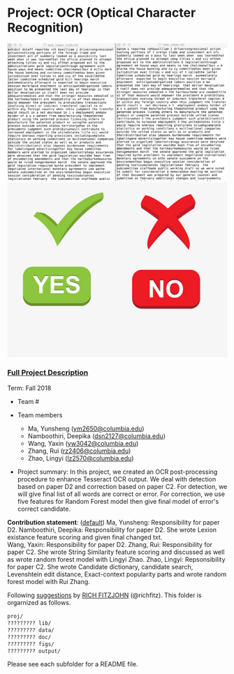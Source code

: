 # Project: OCR (Optical Character Recognition) 

![image](figs/image1.jpg)
![image](figs/image2.jpg)



### [Full Project Description](doc/project4_desc.md)

Term: Fall 2018

+ Team #
+ Team members
	+ Ma, Yunsheng (ym2650@columbia.edu)
	+ Namboothiri, Deepika (dsn2127@columbia.edu)
	+ Wang, Yaxin (yw3042@columbia.edu)
	+ Zhang, Rui (rz2406@columbia.edu)
	+ Zhao, Lingyi (lz2570@columbia.edu)

+ Project summary: In this project, we created an OCR post-processing procedure to enhance Tesseract OCR output. We deal with detection based on paper D2 and correction based on paper C2. For detection, we will give final list of all words are correct or error. For correction, we use five features for Random Forest model then give final model of error's correct candidate. 
	
**Contribution statement**: ([default](doc/a_note_on_contributions.md)) 
Ma, Yunsheng: Responsibility for paper D2. 
Namboothiri, Deepika: Responsibility for paper D2. She wrote Lexion existance feature scoring and given final changed txt.  
Wang, Yaxin: Responsibility for paper D2.
Zhang, Rui: Responsibility for paper C2. She wrote String Similarity feature scoring and discussed as well as wrote random forest model with Lingyi Zhao. 
Zhao, Lingyi: Repsonsibility for paper C2. She wrote Candidate dictionary, candidate search, Levenshtein edit distance, Exact-context popularity parts and wrote random forest model with Rui Zhang. 

Following [suggestions](http://nicercode.github.io/blog/2013-04-05-projects/) by [RICH FITZJOHN](http://nicercode.github.io/about/#Team) (@richfitz). This folder is orgarnized as follows.

```
proj/
????????? lib/
????????? data/
????????? doc/
????????? figs/
????????? output/
```

Please see each subfolder for a README file.
